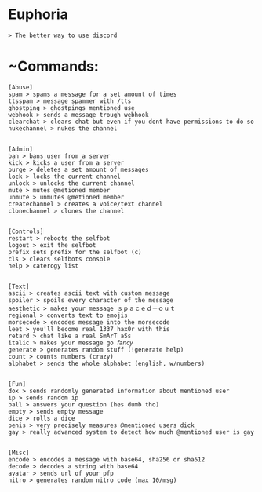 # Euphoria
```> The better way to use discord```

# ~Commands:
```
[Abuse]
spam > spams a message for a set amount of times
ttsspam > message spammer with /tts
ghostping > ghostpings mentioned use
webhook > sends a message trough webhook
clearchat > clears chat but even if you dont have permissions to do so
nukechannel > nukes the channel


[Admin]
ban > bans user from a server
kick > kicks a user from a server
purge > deletes a set amount of messages
lock > locks the current channel
unlock > unlocks the current channel
mute > mutes @metioned member
unmute > unmutes @metioned member
createchannel > creates a voice/text channel
clonechannel > clones the channel


[Controls] 
restart > reboots the selfbot
logout > exit the selfbot
prefix sets prefix for the selfbot (c)
cls > clears selfbots console
help > caterogy list


[Text]
ascii > creates ascii text with custom message
spoiler > spoils every character of the message
aesthetic > makes your message ｓｐａｃｅｄ－ｏｕｔ
regional > converts text to emojis
morsecode > encodes message into the morsecode
leet > you'll become real 1337 hax0r with this
retard > chat like a real SmArT aSs
italic > makes your message go 𝘧𝘢𝘯𝘤𝘺
generate > generates random stuff (!generate help)
count > counts numbers (crazy)
alphabet > sends the whole alphabet (english, w/numbers)


[Fun]
dox > sends randomly generated information about mentioned user
ip > sends random ip
ball > answers your question (hes dumb tho)
empty > sends empty message
dice > rolls a dice
penis > very precisely measures @mentioned users dick
gay > really advanced system to detect how much @mentioned user is gay


[Misc]
encode > encodes a message with base64, sha256 or sha512
decode > decodes a string with base64
avatar > sends url of your pfp
nitro > generates random nitro code (max 10/msg)
```
